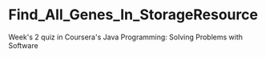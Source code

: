 # Find_All_Genes_In_StorageResource
Week's 2 quiz in Coursera's Java Programming: Solving Problems with Software 
